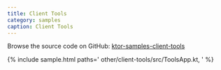 ```yaml
---
title: Client Tools
category: samples
caption: Client Tools
---
```


Browse the source code on GitHub: [ktor-samples-client-tools](https://github.com/ktorio/ktor-samples/tree/master/generic/samples/client-tools)

{% include sample.html paths='
    other/client-tools/src/ToolsApp.kt,
' %}
